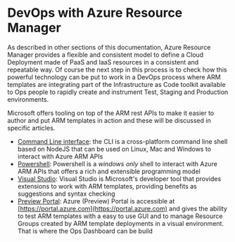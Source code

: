 # DevOps with Azure Resource Manager
As described in other sections of this documentation, Azure Resource Manager provides a flexible and consistent model to define a Cloud Deployment made of PaaS and IaaS resources in a consistent and repeatable way.
Of course the next step in this process is to check how this powerful technology can be put to work in a DevOps process where ARM templates are integrating part of the Infrastructure as Code toolkit available to Ops people to rapidly create and instrument Test, Staging and Production environments.

Microsoft offers tooling on top of the ARM rest APIs to make it easier to author and put ARM templates in action and these will be discussed in specific articles.

* [Command Line interface](DevOps/CLI.md): the CLI is a cross-platform command line shell based on NodeJS that can be used on Linux, Mac and Windows to interact with Azure ARM APIs
* [Powershell](DevOps/Powershell.md): Powershell is a *windows only* shell to interact with Azure ARM APIs that offers a rich and extensible programming model
* [Visual Studio](DevOps/Visual-studio.md): Visual Studio is Microsoft's developer tool that provides extensions to work with ARM templates, providing benefits as suggestions and syntax checking
* [Preview Portal](DevOps/Portal.md): Azure (Preview) Portal is accessible at [https://portal.azure.com](https://portal.azure.com) and gives the ability to test ARM templates with a easy to use GUI and to manage Resource Groups created by ARM template deployments in a visual environment. That is where the Ops Dashboard can be build
